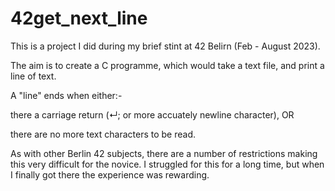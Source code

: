 # 42get_next_line

This is a project I did during my brief stint at 42 Belirn (Feb - August 2023).

The aim is to create a C programme, which would take a text file, and print a line of text.

A "line" ends when either:-

there a carriage return (↵; or more accuately newline character), OR

there are no more text characters to be read.

As with other Berlin 42 subjects, there are a number of restrictions making this very difficult for the novice.  I struggled for this for a long time, but when I finally got there the experience was rewarding.
